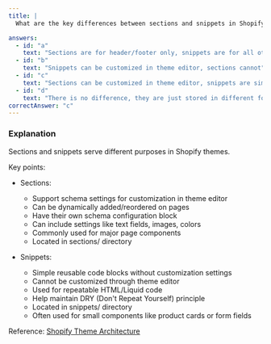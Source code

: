 ```yaml
---
title: |
  What are the key differences between sections and snippets in Shopify themes? 🧩

answers:
  - id: "a"
    text: "Sections are for header/footer only, snippets are for all other reusable code"
  - id: "b"
    text: "Snippets can be customized in theme editor, sections cannot"
  - id: "c"
    text: "Sections can be customized in theme editor, snippets are simple reusable code blocks"
  - id: "d"
    text: "There is no difference, they are just stored in different folders"
correctAnswer: "c"
---
```


### Explanation

Sections and snippets serve different purposes in Shopify themes.

Key points:
- Sections:
  - Support schema settings for customization in theme editor
  - Can be dynamically added/reordered on pages
  - Have their own schema configuration block
  - Can include settings like text fields, images, colors
  - Commonly used for major page components
  - Located in sections/ directory

- Snippets:
  - Simple reusable code blocks without customization settings
  - Cannot be customized through theme editor
  - Used for repeatable HTML/Liquid code
  - Help maintain DRY (Don't Repeat Yourself) principle
  - Located in snippets/ directory
  - Often used for small components like product cards or form fields

Reference: [Shopify Theme Architecture](https://shopify.dev/docs/themes/architecture) 